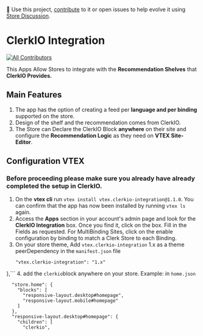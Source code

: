 📢 Use this project, [contribute](https://github.com/vtex-apps/CHANGEME) to it or open issues to help evolve it using [Store Discussion](https://github.com/vtex-apps/store-discussion).

# ClerkIO Integration

<!-- DOCS-IGNORE:start -->
<!-- ALL-CONTRIBUTORS-BADGE:START - Do not remove or modify this section -->
[![All Contributors](https://img.shields.io/badge/all_contributors-0-orange.svg?style=flat-square)](#contributors-)
<!-- ALL-CONTRIBUTORS-BADGE:END -->
<!-- DOCS-IGNORE:end -->

This Apps Allow Stores to integrate with the **Recommendation Shelves** that **ClerkIO Provides.**

## Main Features

1. The app has the option of creating a feed per **language and per binding** supported on the store. 
2. Design of the shelf and the recommendation comes from ClerkIO. 
3. The Store can Declare the ClerkIO Block **anywhere** on their site and configure the **Recommendation Logic** as they need on **VTEX Site-Editor**.


## Configuration VTEX
### Before proceeding please make sure you already have already completed the setup in ClerkIO. 

1. On the **vtex cli** run `vtex install vtex.clerkio-integration@1.1.0`.
    You can confirm that the app has now been installed by running `vtex ls` again. 
2. Access the **Apps** section in your account's admin page and look for the **ClerkIO Integration** box. Once you find it, click on the box.
    Fill in the Fields as requested. For MultiBinding Sites, click on the enable configuration by binding to match a Clerk Store to each Binding. 
3. On your store theme, Add `vtex.clerkio-integration` 1.x as a theme peerDependency in the `manifest.json` file
    ```"peerDependencies": {
    "vtex.clerkio-integration": "1.x"
  },```
4. add the `clerkio`block anywhere on your store. Example: in `home.json`
```{
  "store.home": {
    "blocks": [
      "responsive-layout.desktop#homepage",
      "responsive-layout.mobile#homepage"
    ]
  },
  "responsive-layout.desktop#homepage": {
    "children": [
      "clerkio",
```
